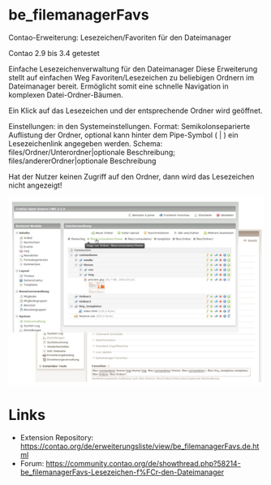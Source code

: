 # be_filemanagerFavs
Contao-Erweiterung: Lesezeichen/Favoriten für den Dateimanager

Contao 2.9 bis 3.4 getestet

Einfache Lesezeichenverwaltung für den Dateimanager
Diese Erweiterung stellt auf einfachen Weg Favoriten/Lesezeichen zu beliebigen Ordnern im Dateimanager bereit. Ermöglicht somit eine schnelle Navigation in komplexen Datei-Ordner-Bäumen.

Ein Klick auf das Lesezeichen und der entsprechende Ordner wird geöffnet.

Einstellungen: in den Systemeinstellungen.
Format: Semikolonseparierte Auflistung der Ordner, optional kann hinter dem Pipe-Symbol ( | ) ein Lesezeichenlink angegeben werden. Schema: files/Ordner/Unterordner|optionale Beschreibung; files/andererOrdner|optionale Beschreibung

Hat der Nutzer keinen Zugriff auf den Ordner, dann wird das Lesezeichen nicht angezeigt! 

![](/assets/be_filemanagerFavs.jpg)

# Links
* Extension Repository: https://contao.org/de/erweiterungsliste/view/be_filemanagerFavs.de.html
* Forum: https://community.contao.org/de/showthread.php?58214-be_filemanagerFavs-Lesezeichen-f%FCr-den-Dateimanager
